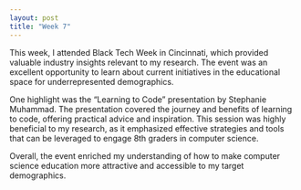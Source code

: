 ```yaml
---
layout: post
title: "Week 7"
---
```

This week, I attended Black Tech Week in Cincinnati, which provided valuable industry insights relevant to my research. 
The event was an excellent opportunity to learn about current initiatives in the educational space for underrepresented demographics.

One highlight was the “Learning to Code” presentation by Stephanie Muhammad. 
The presentation covered the journey and benefits of learning to code, offering practical advice and inspiration. 
This session was highly beneficial to my research, as it emphasized effective strategies and tools that can be leveraged to engage 8th graders in computer science.

Overall, the event enriched my understanding of how to make computer science education more attractive and accessible to my target demographics.
